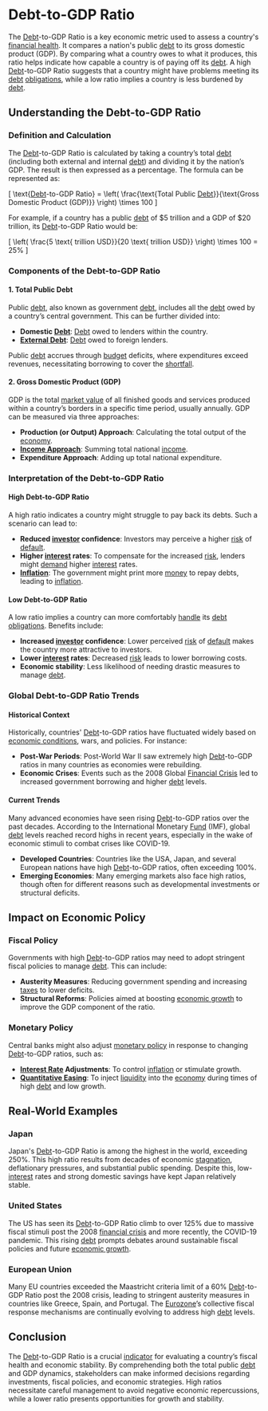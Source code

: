 # Debt-to-GDP Ratio

The [Debt](../d/debt.md)-to-GDP Ratio is a key economic metric used to assess a country's [financial health](../f/financial_health.md). It compares a nation's public [debt](../d/debt.md) to its gross domestic product (GDP). By comparing what a country owes to what it produces, this ratio helps indicate how capable a country is of paying off its [debt](../d/debt.md). A high [Debt](../d/debt.md)-to-GDP Ratio suggests that a country might have problems meeting its [debt](../d/debt.md) [obligations](../o/obligation.md), while a low ratio implies a country is less burdened by [debt](../d/debt.md).

## Understanding the Debt-to-GDP Ratio

### Definition and Calculation

The [Debt](../d/debt.md)-to-GDP Ratio is calculated by taking a country’s total [debt](../d/debt.md) (including both external and internal [debt](../d/debt.md)) and dividing it by the nation’s GDP. The result is then expressed as a percentage. The formula can be represented as:

\[ \text{[Debt](../d/debt.md)-to-GDP Ratio} = \left( \frac{\text{Total Public [Debt](../d/debt.md)}}{\text{Gross Domestic Product (GDP)}} \right) \times 100 \]

For example, if a country has a public [debt](../d/debt.md) of $5 trillion and a GDP of $20 trillion, its [Debt](../d/debt.md)-to-GDP Ratio would be:

\[ \left( \frac{5 \text{ trillion USD}}{20 \text{ trillion USD}} \right) \times 100 = 25\% \]

### Components of the Debt-to-GDP Ratio

#### 1. Total Public Debt

Public [debt](../d/debt.md), also known as government [debt](../d/debt.md), includes all the [debt](../d/debt.md) owed by a country’s central government. This can be further divided into:

- **Domestic [Debt](../d/debt.md)**: [Debt](../d/debt.md) owed to lenders within the country.
- **[External Debt](../e/external_debt.md)**: [Debt](../d/debt.md) owed to foreign lenders.

Public [debt](../d/debt.md) accrues through [budget](../b/budget.md) deficits, where expenditures exceed revenues, necessitating borrowing to cover the [shortfall](../s/shortfall.md).

#### 2. Gross Domestic Product (GDP)

GDP is the total [market value](../m/market_value.md) of all finished goods and services produced within a country’s borders in a specific time period, usually annually. GDP can be measured via three approaches:

- **Production (or Output) Approach**: Calculating the total output of the [economy](../e/economy.md).
- **[Income Approach](../i/income_approach.md)**: Summing total national [income](../i/income.md).
- **Expenditure Approach**: Adding up total national expenditure.

### Interpretation of the Debt-to-GDP Ratio

#### High Debt-to-GDP Ratio

A high ratio indicates a country might struggle to pay back its debts. Such a scenario can lead to:

- **Reduced [investor](../i/investor.md) confidence**: Investors may perceive a higher [risk](../r/risk.md) of [default](../d/default.md).
- **Higher [interest](../i/interest.md) rates**: To compensate for the increased [risk](../r/risk.md), lenders might [demand](../d/demand.md) higher [interest](../i/interest.md) rates.
- **[Inflation](../i/inflation.md)**: The government might print more [money](../m/money.md) to repay debts, leading to [inflation](../i/inflation.md).

#### Low Debt-to-GDP Ratio

A low ratio implies a country can more comfortably [handle](../h/handle.md) its [debt](../d/debt.md) [obligations](../o/obligation.md). Benefits include:

- **Increased [investor](../i/investor.md) confidence**: Lower perceived [risk](../r/risk.md) of [default](../d/default.md) makes the country more attractive to investors.
- **Lower [interest](../i/interest.md) rates**: Decreased [risk](../r/risk.md) leads to lower borrowing costs.
- **Economic stability**: Less likelihood of needing drastic measures to manage [debt](../d/debt.md).

### Global Debt-to-GDP Ratio Trends

#### Historical Context

Historically, countries' [Debt](../d/debt.md)-to-GDP ratios have fluctuated widely based on [economic conditions](../e/economic_conditions.md), wars, and policies. For instance:

- **Post-War Periods**: Post-World War II saw extremely high [Debt](../d/debt.md)-to-GDP ratios in many countries as economies were rebuilding.
- **Economic Crises**: Events such as the 2008 Global [Financial Crisis](../f/financial_crisis.md) led to increased government borrowing and higher [debt](../d/debt.md) levels.

#### Current Trends

Many advanced economies have seen rising [Debt](../d/debt.md)-to-GDP ratios over the past decades. According to the International Monetary [Fund](../f/fund.md) (IMF), global [debt](../d/debt.md) levels reached record highs in recent years, especially in the wake of economic stimuli to combat crises like COVID-19.

- **Developed Countries**: Countries like the USA, Japan, and several European nations have high [Debt](../d/debt.md)-to-GDP ratios, often exceeding 100%.
- **Emerging Economies**: Many emerging markets also face high ratios, though often for different reasons such as developmental investments or structural deficits.

## Impact on Economic Policy

### Fiscal Policy

Governments with high [Debt](../d/debt.md)-to-GDP ratios may need to adopt stringent fiscal policies to manage [debt](../d/debt.md). This can include:

- **Austerity Measures**: Reducing government spending and increasing [taxes](../t/taxes.md) to lower deficits.
- **Structural Reforms**: Policies aimed at boosting [economic growth](../e/economic_growth.md) to improve the GDP component of the ratio.
  
### Monetary Policy

Central banks might also adjust [monetary policy](../m/monetary_policy.md) in response to changing [Debt](../d/debt.md)-to-GDP ratios, such as:

- **[Interest Rate](../i/interest_rate.md) Adjustments**: To control [inflation](../i/inflation.md) or stimulate growth.
- **[Quantitative Easing](../q/quantitative_easing.md)**: To inject [liquidity](../l/liquidity.md) into the [economy](../e/economy.md) during times of high [debt](../d/debt.md) and low growth.

## Real-World Examples

### Japan

Japan's [Debt](../d/debt.md)-to-GDP Ratio is among the highest in the world, exceeding 250%. This high ratio results from decades of economic [stagnation](../s/stagnation.md), deflationary pressures, and substantial public spending. Despite this, low-[interest](../i/interest.md) rates and strong domestic savings have kept Japan relatively stable.

### United States

The US has seen its [Debt](../d/debt.md)-to-GDP Ratio climb to over 125% due to massive fiscal stimuli post the 2008 [financial crisis](../f/financial_crisis.md) and more recently, the COVID-19 pandemic. This rising [debt](../d/debt.md) prompts debates around sustainable fiscal policies and future [economic growth](../e/economic_growth.md).

### European Union

Many EU countries exceeded the Maastricht criteria limit of a 60% [Debt](../d/debt.md)-to-GDP Ratio post the 2008 crisis, leading to stringent austerity measures in countries like Greece, Spain, and Portugal. The [Eurozone](../e/eurozone.md)’s collective fiscal response mechanisms are continually evolving to address high [debt](../d/debt.md) levels.

## Conclusion

The [Debt](../d/debt.md)-to-GDP Ratio is a crucial [indicator](../i/indicator.md) for evaluating a country’s fiscal health and economic stability. By comprehending both the total public [debt](../d/debt.md) and GDP dynamics, stakeholders can make informed decisions regarding investments, fiscal policies, and economic strategies. High ratios necessitate careful management to avoid negative economic repercussions, while a lower ratio presents opportunities for growth and stability.